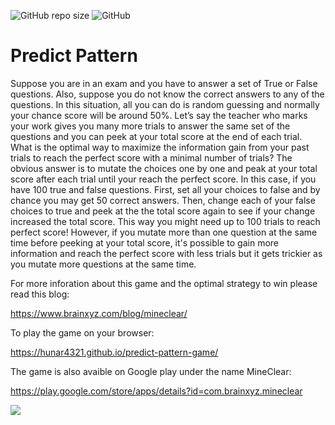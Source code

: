 ![GitHub repo size](https://img.shields.io/github/repo-size/hunar4321/Guess_Pattern)
![GitHub](https://img.shields.io/github/license/hunar4321/Guess_Pattern)

# Predict Pattern 

Suppose you are in an exam and you have to answer a set of True or False questions. Also, suppose you do not know the correct answers to any of the questions. In this situation, all you can do is random guessing and normally your chance score will be around 50%. Let’s say the teacher who marks your work gives you many more trials to answer the same set of the questions and you can peek at your total score at the end of each trial. What is the optimal way to maximize the information gain from your past trials to reach the perfect score with a minimal number of trials?
The obvious answer is to mutate the choices one by one and peak at your total score after each trial until your reach the perfect score. In this case, if you have 100 true and false questions. First, set all your choices to false and by chance you may get 50 correct answers. Then, change each of your false choices to true and peek at the the total score again to see if your change increased the total score. This way you might need up to 100 trials to reach perfect score! However, if you mutate more than one question at the same time before peeking at your total score, it's possible to gain more information and reach the perfect score with less trials but it gets trickier as you mutate more questions at the same time.

For more inforation about this game and the optimal strategy to win please read this blog: 

https://www.brainxyz.com/blog/mineclear/


To play the game on your browser:

https://hunar4321.github.io/predict-pattern-game/


The game is also avaible on Google play under the name MineClear:

https://play.google.com/store/apps/details?id=com.brainxyz.mineclear

![](game_github.JPG)
</br>
